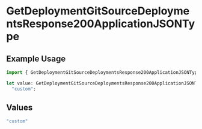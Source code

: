 # GetDeploymentGitSourceDeploymentsResponse200ApplicationJSONType

## Example Usage

```typescript
import { GetDeploymentGitSourceDeploymentsResponse200ApplicationJSONType } from "@vercel/sdk/models/getdeploymentop.js";

let value: GetDeploymentGitSourceDeploymentsResponse200ApplicationJSONType =
  "custom";
```

## Values

```typescript
"custom"
```